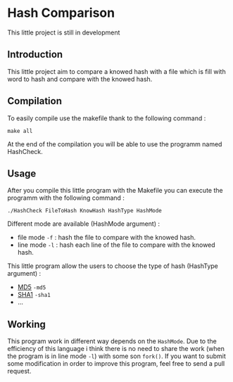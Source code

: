 # Hash Comparison

This little project is still in development 

## Introduction

This little project aim to compare a knowed hash with a file which is fill with word to hash and compare with the knowed hash. 

## Compilation

To easily compile use the makefile thank to the following command : 

    make all
    
At the end of the compilation you will be able to use the programm named HashCheck.

## Usage

After you compile this little program with the Makefile you can execute the programm with the following command : 
  
    ./HashCheck FileToHash KnowHash HashType HashMode

Different mode are available (HashMode argument) : 
  - file mode `-f` : hash the file to compare with the knowed hash.
  - line mode `-l` : hash each line of the file to compare with the knowed hash.

This little program allow the users to choose the type of hash (HashType argument) : 
  - [MD5](https://en.wikipedia.org/wiki/MD5) `-md5`
  - [SHA1](https://en.wikipedia.org/wiki/SHA-1) `-sha1`
  - ...

## Working

This program work in different way depends on the `HashMode`. Due to the efficiency of this language i think there is no need to share the work (when the program is in line mode `-l`) with some son `fork()`. If you want to submit some modification in order to improve this program, feel free to send a pull request.
